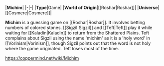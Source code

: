 |**Michim**|
|-|-|
|**Type**|Game|
|**World of Origin**|[[Roshar\|Roshar]]|
|**Universe**|[[Cosmere\|Cosmere]]|

**Michim** is a guessing game on [[Roshar\|Roshar]]. It involves betting numbers of colored stones.
[[Sigzil\|Sigzil]] and [[Teft\|Teft]] play it while waiting for [[Kaladin\|Kaladin]] to return from the Shattered Plains. Teft complains about Sigzil using the name 'michim' as it is a 'holy word' in [[Vorinism\|Vorinism]], though Sigzil points out that the word is not holy where the game originated. Teft loses most of the time.



https://coppermind.net/wiki/Michim